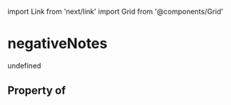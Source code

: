 import Link from 'next/link'
import Grid from '@components/Grid'

# negativeNotes

undefined

## Property of



